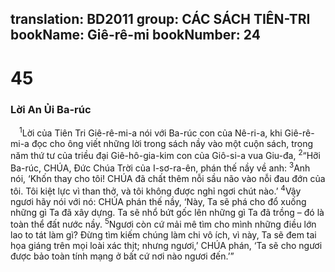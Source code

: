 translation: BD2011
group: CÁC SÁCH TIÊN-TRI
bookName: Giê-rê-mi 
bookNumber: 24
-------

<div class="title"><h1>45</h1><h3>Lời An Ủi Ba-rúc</h3></div>
<span class="verse gie_45_1"> <sup>1</sup>Lời của Tiên Tri Giê-rê-mi-a nói với Ba-rúc con của Nê-ri-a, khi Giê-rê-mi-a đọc cho ông viết những lời trong sách nầy vào một cuộn sách, trong năm thứ tư của triều đại Giê-hô-gia-kim con của Giô-si-a vua Giu-đa, </span>
<span class="verse gie_45_2"><sup>2</sup>“Hỡi Ba-rúc, CHÚA, Ðức Chúa Trời của I-sơ-ra-ên, phán thế nầy về anh: </span>
<span class="verse gie_45_3"><sup>3</sup>Anh nói, ‘Khốn thay cho tôi! CHÚA đã chất thêm nỗi sầu não vào nỗi đau đớn của tôi. Tôi kiệt lực vì than thở, và tôi không được nghỉ ngơi chút nào.’ </span>
<span class="verse gie_45_4"><sup>4</sup>Vậy ngươi hãy nói với nó: CHÚA phán thế nầy, ‘Này, Ta sẽ phá cho đổ xuống những gì Ta đã xây dựng. Ta sẽ nhổ bứt gốc lên những gì Ta đã trồng – đó là toàn thể đất nước nầy. </span>
<span class="verse gie_45_5"><sup>5</sup>Ngươi còn cứ mải mê tìm cho mình những điều lớn lao to tát làm gì? Ðừng tìm kiếm chúng làm chi vô ích, vì này, Ta sẽ đem tai họa giáng trên mọi loài xác thịt; nhưng ngươi,’ CHÚA phán, ‘Ta sẽ cho ngươi được bảo toàn tính mạng ở bất cứ nơi nào ngươi đến.’” <br/></span>
